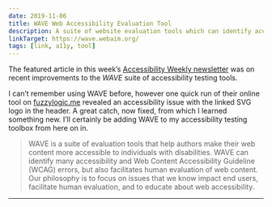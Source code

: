 ```yaml
---
date: 2019-11-06
title: WAVE Web Accessibility Evaluation Tool
description: A suite of website evaluation tools which can identify accessibility and WCAG errors and facilitate human evaluation of web content.
linkTarget: https://wave.webaim.org/
tags: [link, a11y, tool]
---
```

The featured article in this week’s [Accessibility Weekly newsletter](https://mailchi.mp/e7e43e8d6906/accessibility-weekly-161significant-wave-updates-and-more) was on recent improvements to the _WAVE_ suite of accessibility testing tools. 

I can’t remember using WAVE before, however one quick run of their online tool on [fuzzylogic.me](https://fuzzylogic.me) revealed an accessibility issue with the linked SVG logo in the header. A great catch, now fixed, from which I learned something new. I’ll certainly be adding WAVE to my accessibility testing toolbox from here on in.

> WAVE is a suite of evaluation tools that help authors make their web content more accessible to individuals with disabilities. WAVE can identify many accessibility and Web Content Accessibility Guideline (WCAG) errors, but also facilitates human evaluation of web content. Our philosophy is to focus on issues that we know impact end users, facilitate human evaluation, and to educate about web accessibility.
---
